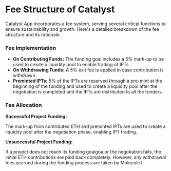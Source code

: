 # Fee Structure of Catalyst

Catalyst App incorporates a fee system, serving several critical functions to ensure sustainability and growth. Here's a detailed breakdown of the fee structure and its rationale.

### Fee Implementation

* **On Contributing Funds:** The funding goal includes a 5% mark-up to be used to create a liquidity pool to enable trading of IPTs.&#x20;
* **On Withdrawing Funds:** A 5% exit fee is applied in case contribution is withdrawn.&#x20;
* **Preminted IPTs:** 5% of the IPTs are reserved through a pre-mint at the beginning of the funding and used to create a liquidity pool after the negotiation is completed and the IPTs are distributed to all the funders.

### Fee Allocation

**Successful Project Funding:**&#x20;

The mark-up from contributed ETH and preminted IPTs are used to create a liquidity pool after the negotiation phase, enabling IPT trading.

**Unsuccessful Project Funding:**

If a project does not reach its funding goalgoa or the negotiation fails, the initial ETH contributions are paid back completely. However, any withdrawal fees accrued during the funding process are taken by Molecule.l&#x20;
